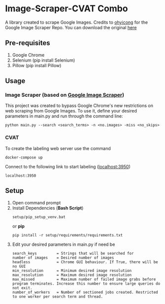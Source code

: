 # Image-Scraper-CVAT Combo

A library created to scrape Google Images. Credits to [ohyicong](https://github.com/ohyicong) for the Google Image Scraper Repo. You can download the original [here](https://github.com/ohyicong/Google-Image-Scraper/archive/refs/heads/master.zip)

## Pre-requisites

1. Google Chrome
1. Selenium (pip install Selenium)
1. Pillow (pip install Pillow)

## Usage

### Image Scraper (based on [Google Image Scraper](https://github.com/ohyicong/Google-Image-Scraper/archive/refs/heads/master.zip))
This project was created to bypass Google Chrome's new restrictions on web scraping from Google Images.
To use it, define your desired parameters in main.py and run through the command line:

```
python main.py --search <search_terms> -n <no.images> -miss <no_skips>
```

### CVAT
To create the labeling web server use the command
```
docker-compose up
```

Connect to the following link to start labeling ([localhost:3950](http://localhost:3950))
```
localhost:3950
```


## Setup

1. Open command prompt
2. Install Dependencies (**Bash Script**)
   ```
   setup/pip_setup_venv.bat
   ```
   or **pip**
   ```
   pip install -r setup/requirements/requirements.txt
   ```
3. Edit your desired parameters in main.py if need be
   ```
   search_keys         = Strings that will be searched for
   number of images    = Desired number of images
   headless            = Chrome GUI behaviour. If True, there will be no GUI
   min_resolution      = Minimum desired image resolution
   max_resolution      = Maximum desired image resolution
   max_missed          = Maximum number of failed image grabs before program terminates. Increase this number to ensure large queries do not exit.
   number_of_workers   = Number of sectioned jobs created. Restricted to one worker per search term and thread.
   ```
